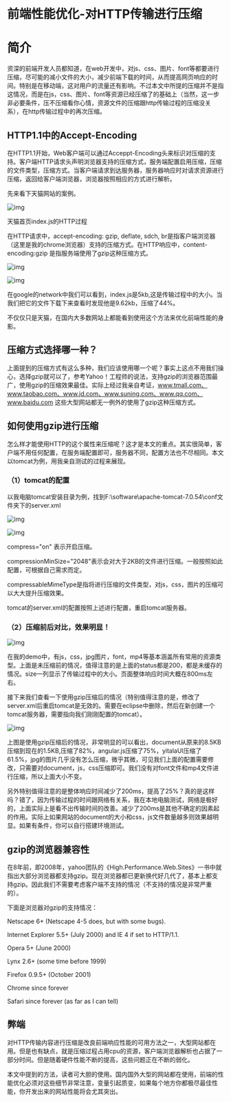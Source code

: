 # 前端性能优化-对HTTP传输进行压缩

#  

# 简介

资深的前端开发人员都知道，在web开发中，对js、css、图片、font等都要进行压缩，尽可能的减小文件的大小，减少前端下载的时间，从而提高网页响应的时间。特别是在移动端，这对用户的流量还有影响。不过本文中所提的压缩并不是指这情况，而是在js，css、图片、font等资源已经压缩了的基础上（当然，这一步非必要条件，压不压缩看你心情，资源文件的压缩跟http传输过程的压缩没关系），在http传输过程中的再次压缩。

## HTTP1.1中的Accept-Encoding

在HTTP1.1开始，Web客户端可以通过Acceppt-Encoding头来标识对压缩的支持。客户端HTTP请求头声明浏览器支持的压缩方式，服务端配置启用压缩，压缩的文件类型，压缩方式。当客户端请求到达服务器，服务器响应时对请求资源进行压缩，返回给客户端浏览器，浏览器按照相应的方式进行解析。

先来看下天猫网站的案例。





![img](https://upload-images.jianshu.io/upload_images/3020614-4e20f97ed55d1e68.png?imageMogr2/auto-orient/strip%7CimageView2/2/w/1000)

天猫首页index.js的HTTP过程

在HTTP请求中，accept-encoding: gzip,  deflate, sdch,  br是指客户端浏览器（这里是我的chrome浏览器）支持的压缩方式。在HTTP响应中，content-encoding:gzip  是指服务端使用了gzip这种压缩方式。





![img](https://upload-images.jianshu.io/upload_images/3020614-de275659a9bda482.png?imageMogr2/auto-orient/strip%7CimageView2/2/w/1000)





![img](https://upload-images.jianshu.io/upload_images/3020614-471642d10fae56f0.png?imageMogr2/auto-orient/strip%7CimageView2/2/w/407)

在google的network中我们可以看到，index.js是5kb,这是传输过程中的大小。当我们把它的文件下载下来查看时发现他是9.62kb，压缩了44%。

不仅仅只是天猫，在国内大多数网站上都能看到使用这个方法来优化前端性能的身影。

## 压缩方式选择哪一种？

上面提到的压缩方式有这么多种，我们应该使用哪一个呢？事实上这点不用我们操心，选择gzip就可以了，参考Yahoo！工程师的说法，支持gzip的浏览器范围最广，使用gzip的压缩效果最佳。实际上经过我亲自考证，www.tmall.com、www.taobao.com、www.jd.com、www.suning.com、www.qq.com、www.baidu.com  这些大型网站都无一例外的使用了gzip这种压缩方式。

## 如何使用gzip进行压缩

怎么样才能使用HTTP的这个属性来压缩呢？这才是本文的重点。其实很简单，客户端不用任何配置，在服务端配置即可，服务器不同，配置方法也不尽相同。本文以tomcat为例，用我亲自测试的过程来展现。

### （1）tomcat的配置

以我电脑tomcat安装目录为例，找到F:\software\apache-tomcat-7.0.54\conf文件夹下的server.xml





![img](https://upload-images.jianshu.io/upload_images/3020614-619b55c7f4d93dcf.png?imageMogr2/auto-orient/strip%7CimageView2/2/w/504)





![img](https://upload-images.jianshu.io/upload_images/3020614-4929f89dcd2d52af.png?imageMogr2/auto-orient/strip%7CimageView2/2/w/1000)

compress="on" 表示开启压缩。

compressionMinSize="2048"表示会对大于2KB的文件进行压缩。一般按照如此配置，可根据自己需求而定。

compressableMimeType是指将进行压缩的文件类型，对js，css，图片的压缩可以大大提升压缩效果。

tomcat的server.xml的配置按照上述进行配置，重启tomcat服务器。

### （2）压缩前后对比，效果明显！  



![img](https://upload-images.jianshu.io/upload_images/3020614-09f4f6636c43b622.png?imageMogr2/auto-orient/strip%7CimageView2/2/w/1000)

在我的demo中，有js，css，jpg图片，font，mp4等基本涵盖所有常用的资源类型。上面是未压缩前的情况，值得注意的是上面的status都是200，都是未缓存的情况。size一列显示了传输过程中的大小。页面整体响应时间大概在800ms左右。

接下来我们查看一下使用gzip压缩后的情况（特别值得注意的是，修改了server.xml后重启tomcat是无效的。需要在eclipse中删除，然后在新创建一个tomcat服务器，需要指向我们刚刚配置的tomcat）。





![img](https://upload-images.jianshu.io/upload_images/3020614-d3f9847eb9beb76c.png?imageMogr2/auto-orient/strip%7CimageView2/2/w/1000)

上图是使用gzip压缩后的情况，非常明显的可以看出，document从原来的8.5KB压缩到现在的1.5KB,压缩了82%，angular.js压缩了75%，yitalaUI压缩了61.5%，jpg的图片几乎没有怎么压缩，微乎其微，可见我们上面的配置需要修改，只需要对document，js，css压缩即可。我们没有对font文件和mp4文件进行压缩，所以上面大小不变。

另外特别值得注意的是整体响应时间减少了200ms，提高了25%？真的是这样吗？错了，因为传输过程的时间跟网络有关系，我在本地电脑测试，网络是极好的，上面实际上是看不出传输时间的改善。减少了200ms是其他不确定的因素起的作用。实际上如果网站的document的大小和css，js文件数量越多则效果越明显。如果有条件，你可以自行搭建环境测试。

## gzip的浏览器兼容性

在8年前，即2008年，yahoo团队的《High.Performance.Web.Sites》一书中就指出大部分浏览器都支持gzip。现在浏览器都已更新换代好几代了，基本上都支持gzip。因此我们不需要考虑客户端不支持的情况（不支持的情况是非常严重的）。

下面是浏览器对gzip的支持情况：

Netscape 6+ (Netscape 4-5 does, but with some bugs).

Internet Explorer 5.5+ (July 2000) and IE 4 if set to HTTP/1.1.

Opera 5+ (June 2000)

Lynx 2.6+ (some time before 1999)

Firefox 0.9.5+ (October 2001)

Chrome since forever

Safari since forever (as far as I can tell)

## 弊端

对HTTP传输内容进行压缩是改良前端响应性能的可用方法之一，大型网站都在用。但是也有缺点，就是压缩过程占用cpu的资源，客户端浏览器解析也占据了一部分时间。但是随着硬件性能不断的提高，这些问题正在不断的弱化。

本文中提到的方法，读者可大胆的使用。国内国外大型的网站都在使用，前端的性能优化必须对这些细节非常注意，变量引起质变，如果每个地方你都极尽最佳性能，你开发出来的网站性能将会尤其突出。